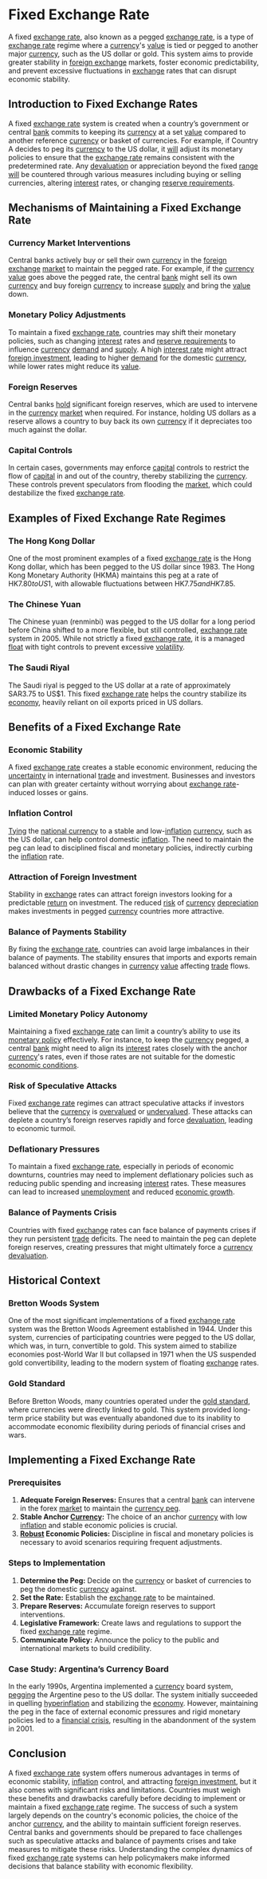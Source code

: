 # Fixed Exchange Rate

A fixed [exchange rate](../e/exchange_rate.md), also known as a pegged [exchange rate](../e/exchange_rate.md), is a type of [exchange rate](../e/exchange_rate.md) regime where a [currency](../c/currency.md)'s [value](../v/value.md) is tied or pegged to another major [currency](../c/currency.md), such as the US dollar or gold. This system aims to provide greater stability in [foreign exchange](../f/foreign_exchange.md) markets, foster economic predictability, and prevent excessive fluctuations in [exchange](../e/exchange.md) rates that can disrupt economic stability.

## Introduction to Fixed Exchange Rates

A fixed [exchange rate](../e/exchange_rate.md) system is created when a country’s government or central [bank](../b/bank.md) commits to keeping its [currency](../c/currency.md) at a set [value](../v/value.md) compared to another reference [currency](../c/currency.md) or basket of currencies. For example, if Country A decides to peg its [currency](../c/currency.md) to the US dollar, it [will](../w/will.md) adjust its monetary policies to ensure that the [exchange rate](../e/exchange_rate.md) remains consistent with the predetermined rate. Any [devaluation](../d/devaluation.md) or appreciation beyond the fixed [range](../r/range.md) [will](../w/will.md) be countered through various measures including buying or selling currencies, altering [interest](../i/interest.md) rates, or changing [reserve requirements](../r/reserve_requirements.md).

## Mechanisms of Maintaining a Fixed Exchange Rate

### Currency Market Interventions

Central banks actively buy or sell their own [currency](../c/currency.md) in the [foreign exchange](../f/foreign_exchange.md) [market](../m/market.md) to maintain the pegged rate. For example, if the [currency](../c/currency.md) [value](../v/value.md) goes above the pegged rate, the central [bank](../b/bank.md) might sell its own [currency](../c/currency.md) and buy foreign [currency](../c/currency.md) to increase [supply](../s/supply.md) and bring the [value](../v/value.md) down.

### Monetary Policy Adjustments

To maintain a fixed [exchange rate](../e/exchange_rate.md), countries may shift their monetary policies, such as changing [interest](../i/interest.md) rates and [reserve requirements](../r/reserve_requirements.md) to influence [currency](../c/currency.md) [demand](../d/demand.md) and [supply](../s/supply.md). A high [interest rate](../i/interest_rate.md) might attract [foreign investment](../f/foreign_investment.md), leading to higher [demand](../d/demand.md) for the domestic [currency](../c/currency.md), while lower rates might reduce its [value](../v/value.md).

### Foreign Reserves

Central banks [hold](../h/hold.md) significant foreign reserves, which are used to intervene in the [currency](../c/currency.md) [market](../m/market.md) when required. For instance, holding US dollars as a reserve allows a country to buy back its own [currency](../c/currency.md) if it depreciates too much against the dollar.

### Capital Controls

In certain cases, governments may enforce [capital](../c/capital.md) controls to restrict the flow of [capital](../c/capital.md) in and out of the country, thereby stabilizing the [currency](../c/currency.md). These controls prevent speculators from flooding the [market](../m/market.md), which could destabilize the fixed [exchange rate](../e/exchange_rate.md).

## Examples of Fixed Exchange Rate Regimes

### The Hong Kong Dollar

One of the most prominent examples of a fixed [exchange rate](../e/exchange_rate.md) is the Hong Kong dollar, which has been pegged to the US dollar since 1983. The Hong Kong Monetary Authority (HKMA) maintains this peg at a rate of HK$7.80 to US$1, with allowable fluctuations between HK$7.75 and HK$7.85.

### The Chinese Yuan

The Chinese yuan (renminbi) was pegged to the US dollar for a long period before China shifted to a more flexible, but still controlled, [exchange rate](../e/exchange_rate.md) system in 2005. While not strictly a fixed [exchange rate](../e/exchange_rate.md), it is a managed [float](../f/float.md) with tight controls to prevent excessive [volatility](../v/volatility.md).

### The Saudi Riyal

The Saudi riyal is pegged to the US dollar at a rate of approximately SAR3.75 to US$1. This fixed [exchange rate](../e/exchange_rate.md) helps the country stabilize its [economy](../e/economy.md), heavily reliant on oil exports priced in US dollars.

## Benefits of a Fixed Exchange Rate

### Economic Stability

A fixed [exchange rate](../e/exchange_rate.md) creates a stable economic environment, reducing the [uncertainty](../u/uncertainty_in_trading.md) in international [trade](../t/trade.md) and investment. Businesses and investors can plan with greater certainty without worrying about [exchange rate](../e/exchange_rate.md)-induced losses or gains.

### Inflation Control

[Tying](../t/tying.md) the [national currency](../n/national_currency.md) to a stable and low-[inflation](../i/inflation.md) [currency](../c/currency.md), such as the US dollar, can help control domestic [inflation](../i/inflation.md). The need to maintain the peg can lead to disciplined fiscal and monetary policies, indirectly curbing the [inflation](../i/inflation.md) rate.

### Attraction of Foreign Investment

Stability in [exchange](../e/exchange.md) rates can attract foreign investors looking for a predictable [return](../r/return.md) on investment. The reduced [risk](../r/risk.md) of [currency](../c/currency.md) [depreciation](../d/depreciation.md) makes investments in pegged [currency](../c/currency.md) countries more attractive.

### Balance of Payments Stability

By fixing the [exchange rate](../e/exchange_rate.md), countries can avoid large imbalances in their balance of payments. The stability ensures that imports and exports remain balanced without drastic changes in [currency](../c/currency.md) [value](../v/value.md) affecting [trade](../t/trade.md) flows.

## Drawbacks of a Fixed Exchange Rate

### Limited Monetary Policy Autonomy

Maintaining a fixed [exchange rate](../e/exchange_rate.md) can limit a country’s ability to use its [monetary policy](../m/monetary_policy.md) effectively. For instance, to keep the [currency](../c/currency.md) pegged, a central [bank](../b/bank.md) might need to align its [interest](../i/interest.md) rates closely with the anchor [currency](../c/currency.md)'s rates, even if those rates are not suitable for the domestic [economic conditions](../e/economic_conditions.md).

### Risk of Speculative Attacks

Fixed [exchange rate](../e/exchange_rate.md) regimes can attract speculative attacks if investors believe that the [currency](../c/currency.md) is [overvalued](../o/overvalued.md) or [undervalued](../u/undervalued.md). These attacks can deplete a country’s foreign reserves rapidly and force [devaluation](../d/devaluation.md), leading to economic turmoil.

### Deflationary Pressures

To maintain a fixed [exchange rate](../e/exchange_rate.md), especially in periods of economic downturns, countries may need to implement deflationary policies such as reducing public spending and increasing [interest](../i/interest.md) rates. These measures can lead to increased [unemployment](../u/unemployment.md) and reduced [economic growth](../e/economic_growth.md).

### Balance of Payments Crisis

Countries with fixed [exchange](../e/exchange.md) rates can face balance of payments crises if they run persistent [trade](../t/trade.md) deficits. The need to maintain the peg can deplete foreign reserves, creating pressures that might ultimately force a [currency](../c/currency.md) [devaluation](../d/devaluation.md).

## Historical Context

### Bretton Woods System

One of the most significant implementations of a fixed [exchange rate](../e/exchange_rate.md) system was the Bretton Woods Agreement established in 1944. Under this system, currencies of participating countries were pegged to the US dollar, which was, in turn, convertible to gold. This system aimed to stabilize economies post-World War II but collapsed in 1971 when the US suspended gold convertibility, leading to the modern system of floating [exchange](../e/exchange.md) rates.

### Gold Standard

Before Bretton Woods, many countries operated under the [gold standard](../g/gold_standard.md), where currencies were directly linked to gold. This system provided long-term price stability but was eventually abandoned due to its inability to accommodate economic flexibility during periods of financial crises and wars.

## Implementing a Fixed Exchange Rate

### Prerequisites

1. **Adequate Foreign Reserves:** Ensures that a central [bank](../b/bank.md) can intervene in the forex [market](../m/market.md) to maintain the [currency peg](../c/currency_peg.md).
2. **Stable Anchor [Currency](../c/currency.md):** The choice of an anchor [currency](../c/currency.md) with low [inflation](../i/inflation.md) and stable economic policies is crucial.
3. **[Robust](../r/robust.md) Economic Policies:** Discipline in fiscal and monetary policies is necessary to avoid scenarios requiring frequent adjustments.

### Steps to Implementation

1. **Determine the Peg:** Decide on the [currency](../c/currency.md) or basket of currencies to peg the domestic [currency](../c/currency.md) against.
2. **Set the Rate:** Establish the [exchange rate](../e/exchange_rate.md) to be maintained.
3. **Prepare Reserves:** Accumulate foreign reserves to support interventions.
4. **Legislative Framework:** Create laws and regulations to support the fixed [exchange rate](../e/exchange_rate.md) regime.
5. **Communicate Policy:** Announce the policy to the public and international markets to build credibility.

### Case Study: Argentina’s Currency Board

In the early 1990s, Argentina implemented a [currency](../c/currency.md) board system, [pegging](../p/pegging.md) the Argentine peso to the US dollar. The system initially succeeded in quelling [hyperinflation](../h/hyperinflation.md) and stabilizing the [economy](../e/economy.md). However, maintaining the peg in the face of external economic pressures and rigid monetary policies led to a [financial crisis](../f/financial_crisis.md), resulting in the abandonment of the system in 2001.

## Conclusion

A fixed [exchange rate](../e/exchange_rate.md) system offers numerous advantages in terms of economic stability, [inflation](../i/inflation.md) control, and attracting [foreign investment](../f/foreign_investment.md), but it also comes with significant risks and limitations. Countries must weigh these benefits and drawbacks carefully before deciding to implement or maintain a fixed [exchange rate](../e/exchange_rate.md) regime. The success of such a system largely depends on the country's economic policies, the choice of the anchor [currency](../c/currency.md), and the ability to maintain sufficient foreign reserves. Central banks and governments should be prepared to face challenges such as speculative attacks and balance of payments crises and take measures to mitigate these risks. Understanding the complex dynamics of fixed [exchange rate](../e/exchange_rate.md) systems can help policymakers make informed decisions that balance stability with economic flexibility.